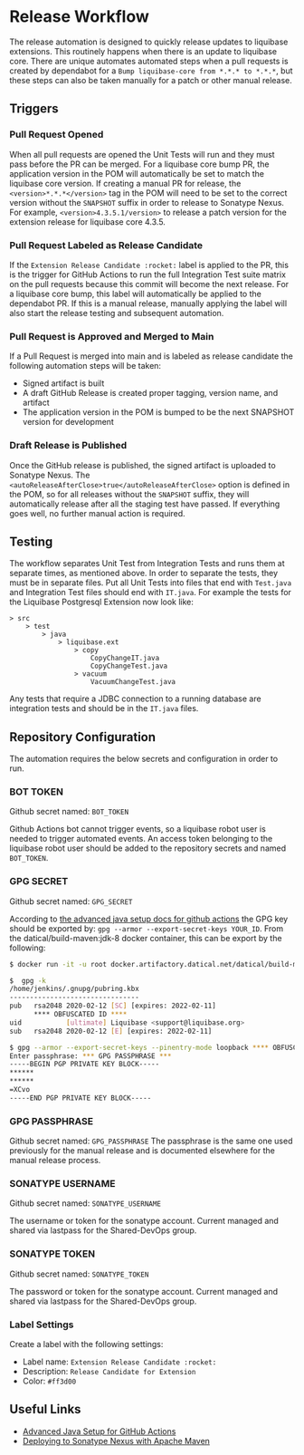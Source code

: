 # Release Workflow
The release automation is designed to quickly release updates to liquibase extensions. This routinely happens when there is an update to liquibase core. There are unique automates automated steps when a pull requests is created by dependabot for a `Bump liquibase-core from *.*.* to *.*.*`, but these steps can also be taken manually for a patch or other manual release.

## Triggers
### Pull Request Opened
When all pull requests are opened the Unit Tests will run and they must pass before the PR can be merged. For a liquibase core bump PR, the application version in the POM will automatically be set to match the liquibase core version. If creating a manual PR for release, the `<version>*.*.*</version>` tag in the POM will need to be set to the correct version without the `SNAPSHOT` suffix in order to release to Sonatype Nexus. For example, `<version>4.3.5.1/version>` to release a patch version for the extension release for liquibase core 4.3.5. 
### Pull Request Labeled as Release Candidate
If the `Extension Release Candidate :rocket:` label is applied to the PR, this is the trigger for GitHub Actions to run the full Integration Test suite matrix on the pull requests because this commit will become the next release. For a liquibase core bump, this label will automatically be applied to the dependabot PR. If this is a manual release, manually applying the label will also start the release testing and subsequent automation.
### Pull Request is Approved and Merged to Main
If a Pull Request is merged into main and is labeled as release candidate the following automation steps will be taken:
*   Signed artifact is built
*   A draft GitHub Release is created proper tagging, version name, and artifact
*   The application version in the POM is bumped to be the next SNAPSHOT version for development
### Draft Release is Published
Once the GitHub release is published, the signed artifact is uploaded to Sonatype Nexus. The `<autoReleaseAfterClose>true</autoReleaseAfterClose>` option is defined in the POM, so for all releases without the `SNAPSHOT` suffix, they will automatically release after all the staging test have passed. If everything goes well, no further manual action is required. 

## Testing
The workflow separates Unit Test from Integration Tests and runs them at separate times, as mentioned above. In order to separate the tests, they must be in separate files. Put all Unit Tests into files that end with `Test.java` and Integration Test files should end with `IT.java`. For example the tests for the Liquibase Postgresql Extension now look like:
```
> src
    > test
        > java
            > liquibase.ext
                > copy
                    CopyChangeIT.java
                    CopyChangeTest.java
                > vacuum
                    VacuumChangeTest.java
```
Any tests that require a JDBC connection to a running database are integration tests and should be in the `IT.java` files.

## Repository Configuration
The automation requires the below secrets and configuration in order to run.
### BOT TOKEN
Github secret named: `BOT_TOKEN`

Github Actions bot cannot trigger events, so a liquibase robot user is needed to trigger automated events. An access token belonging to the liquibase robot user should be added to the repository secrets and named `BOT_TOKEN`. 

### GPG SECRET
Github secret named: `GPG_SECRET`

According to [the advanced java setup docs for github actions](https://github.com/actions/setup-java/blob/main/docs/advanced-usage.md#gpg) the GPG key should be exported by: `gpg --armor --export-secret-keys YOUR_ID`. From the datical/build-maven:jdk-8 docker container, this can be export by the following:
```bash
$ docker run -it -u root docker.artifactory.datical.net/datical/build-maven:jdk-8 bash

$  gpg -k
/home/jenkins/.gnupg/pubring.kbx
--------------------------------
pub   rsa2048 2020-02-12 [SC] [expires: 2022-02-11]
      **** OBFUSCATED ID ****
uid           [ultimate] Liquibase <support@liquibase.org>
sub   rsa2048 2020-02-12 [E] [expires: 2022-02-11]

$ gpg --armor --export-secret-keys --pinentry-mode loopback **** OBFUSCATED ID ****
Enter passphrase: *** GPG PASSPHRASE ***
-----BEGIN PGP PRIVATE KEY BLOCK-----
******
******
=XCvo
-----END PGP PRIVATE KEY BLOCK-----
```

### GPG PASSPHRASE
Github secret named: `GPG_PASSPHRASE`
The passphrase is the same one used previously for the manual release and is documented elsewhere for the manual release process.

### SONATYPE USERNAME
Github secret named: `SONATYPE_USERNAME`

The username or token for the sonatype account. Current managed and shared via lastpass for the Shared-DevOps group. 

### SONATYPE TOKEN
Github secret named: `SONATYPE_TOKEN`

The password or token for the sonatype account. Current managed and shared via lastpass for the Shared-DevOps group.

### Label Settings
Create a label with the following settings:
* Label name: `Extension Release Candidate :rocket:`
* Description: `Release Candidate for Extension`
* Color: `#ff3d00`

## Useful Links
*   [Advanced Java Setup for GitHub Actions](https://github.com/actions/setup-java/blob/main/docs/advanced-usage.md#gpg)
*   [Deploying to Sonatype Nexus with Apache Maven](https://central.sonatype.org/publish/publish-maven/)
